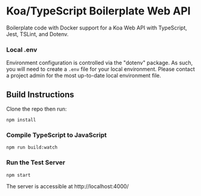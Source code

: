 # Koa/TypeScript Boilerplate Web API

Boilerplate code with Docker support for a Koa Web API with TypeScript, Jest, TSLint, and Dotenv.

### Local .env

Environment configuration is controlled via the "dotenv" package. As such, you will need to create a `.env` file for your local environment. Please contact a project admin for the most up-to-date local environment file.

## Build Instructions

Clone the repo then run:

`npm install`

### Compile TypeScript to JavaScript

`npm run build:watch`

### Run the Test Server

`npm start`

The server is accessible at http://localhost:4000/
